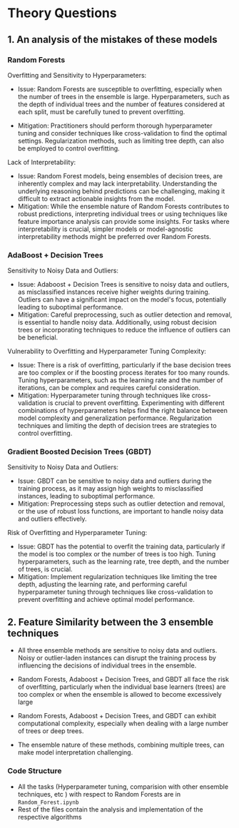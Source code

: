 # Theory Questions

## 1. An analysis of the mistakes of these models

### Random Forests
Overfitting and Sensitivity to Hyperparameters:

* Issue: Random Forests are susceptible to overfitting, especially when the number of trees in the ensemble is large. Hyperparameters, such as the depth of individual trees and the number of features considered at each split, must be carefully tuned to prevent overfitting.
- Mitigation: Practitioners should perform thorough hyperparameter tuning and consider techniques like cross-validation to find the optimal settings. Regularization methods, such as limiting tree depth, can also be employed to control overfitting.

Lack of Interpretability:

- Issue: Random Forest models, being ensembles of decision trees, are inherently complex and may lack interpretability. Understanding the underlying reasoning behind predictions can be challenging, making it difficult to extract actionable insights from the model.
- Mitigation: While the ensemble nature of Random Forests contributes to robust predictions, interpreting individual trees or using techniques like feature importance analysis can provide some insights. For tasks where interpretability is crucial, simpler models or model-agnostic interpretability methods might be preferred over Random Forests.

### AdaBoost + Decision Trees
Sensitivity to Noisy Data and Outliers:

- Issue: Adaboost + Decision Trees is sensitive to noisy data and outliers, as misclassified instances receive higher weights during training. Outliers can have a significant impact on the model's focus, potentially leading to suboptimal performance.
- Mitigation: Careful preprocessing, such as outlier detection and removal, is essential to handle noisy data. Additionally, using robust decision trees or incorporating techniques to reduce the influence of outliers can be beneficial.

Vulnerability to Overfitting and Hyperparameter Tuning Complexity:

- Issue: There is a risk of overfitting, particularly if the base decision trees are too complex or if the boosting process iterates for too many rounds. Tuning hyperparameters, such as the learning rate and the number of iterations, can be complex and requires careful consideration.
- Mitigation: Hyperparameter tuning through techniques like cross-validation is crucial to prevent overfitting. Experimenting with different combinations of hyperparameters helps find the right balance between model complexity and generalization performance. Regularization techniques and limiting the depth of decision trees are strategies to control overfitting.

### Gradient Boosted Decision Trees (GBDT)
Sensitivity to Noisy Data and Outliers:

- Issue: GBDT can be sensitive to noisy data and outliers during the training process, as it may assign high weights to misclassified instances, leading to suboptimal performance.
- Mitigation: Preprocessing steps such as outlier detection and removal, or the use of robust loss functions, are important to handle noisy data and outliers effectively.

Risk of Overfitting and Hyperparameter Tuning:

- Issue: GBDT has the potential to overfit the training data, particularly if the model is too complex or the number of trees is too high. Tuning hyperparameters, such as the learning rate, tree depth, and the number of trees, is crucial.
- Mitigation: Implement regularization techniques like limiting the tree depth, adjusting the learning rate, and performing careful hyperparameter tuning through techniques like cross-validation to prevent overfitting and achieve optimal model performance.


## 2. Feature Similarity between the 3 ensemble techniques

- All three ensemble methods are sensitive to noisy data and outliers. Noisy or outlier-laden instances can disrupt the training process by influencing the decisions of individual trees in the ensemble.

- Random Forests, Adaboost + Decision Trees, and GBDT all face the risk of overfitting, particularly when the individual base learners (trees) are too complex or when the ensemble is allowed to become excessively large

- Random Forests, Adaboost + Decision Trees, and GBDT can exhibit computational complexity, especially when dealing with a large number of trees or deep trees.

- The ensemble nature of these methods, combining multiple trees, can make model interpretation challenging.



### Code Structure
- All the tasks (Hyperparameter tuning, comparision with other ensemble techniques, etc ) with respect to Random Forests are in `Random_Forest.ipynb`
- Rest of the files contain the analysis and implementation of the respective algorithms

